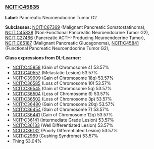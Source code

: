 
### [NCIT:C45835](http://purl.obolibrary.org/obo/NCIT_C45835)
**Label:** Pancreatic Neuroendocrine Tumor G2

**Subclasses:** [NCIT:C67369](http://purl.obolibrary.org/obo/NCIT_C67369) (Malignant Pancreatic Somatostatinoma), [NCIT:C45838](http://purl.obolibrary.org/obo/NCIT_C45838) (Non-Functional Pancreatic Neuroendocrine Tumor G2), [NCIT:C27466](http://purl.obolibrary.org/obo/NCIT_C27466) (Pancreatic ACTH-Producing Neuroendocrine Tumor), [NCIT:C65187](http://purl.obolibrary.org/obo/NCIT_C65187) (Malignant Pancreatic Glucagonoma), [NCIT:C45841](http://purl.obolibrary.org/obo/NCIT_C45841) (Functional Pancreatic Neuroendocrine Tumor G2), 

**Class expressions from DL-Learner:**

- [NCIT:C45858](http://purl.obolibrary.org/obo/NCIT_C45858) (Gain of Chromosome 4) 53.57%
- [NCIT:C40557](http://purl.obolibrary.org/obo/NCIT_C40557) (Metastatic Lesion) 53.57%
- [NCIT:C39909](http://purl.obolibrary.org/obo/NCIT_C39909) (Gain of Chromosome 18q) 53.57%
- [NCIT:C36585](http://purl.obolibrary.org/obo/NCIT_C36585) (Loss of Chromosome 10) 53.57%
- [NCIT:C36545](http://purl.obolibrary.org/obo/NCIT_C36545) (Gain of Chromosome 5q) 53.57%
- [NCIT:C36504](http://purl.obolibrary.org/obo/NCIT_C36504) (Loss of Chromosome 6) 53.57%
- [NCIT:C36502](http://purl.obolibrary.org/obo/NCIT_C36502) (Loss of Chromosome 3p) 53.57%
- [NCIT:C36480](http://purl.obolibrary.org/obo/NCIT_C36480) (Gain of Chromosome 20q) 53.57%
- [NCIT:C36454](http://purl.obolibrary.org/obo/NCIT_C36454) (Gain of Chromosome 7) 53.57%
- [NCIT:C36441](http://purl.obolibrary.org/obo/NCIT_C36441) (Gain of Chromosome 12q) 53.57%
- [NCIT:C36141](http://purl.obolibrary.org/obo/NCIT_C36141) (Intermediate Grade Lesion) 53.57%
- [NCIT:C36133](http://purl.obolibrary.org/obo/NCIT_C36133) (Well Differentiated Lesion) 53.57%
- [NCIT:C36132](http://purl.obolibrary.org/obo/NCIT_C36132) (Poorly Differentiated Lesion) 53.57%
- [NCIT:C2969](http://purl.obolibrary.org/obo/NCIT_C2969) (Cushing Syndrome) 53.57%
- Thing 53.04%


